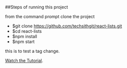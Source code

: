 ##Steps of running this project

from the command prompt clone the project

* $git clone https://github.com/techsithgit/react-lists.git
* $cd react-lists
* $npm install
* $npm start

this is to test a tag change.

[Watch the Tutorial](https://youtu.be/tJYBMSuOX3s).

